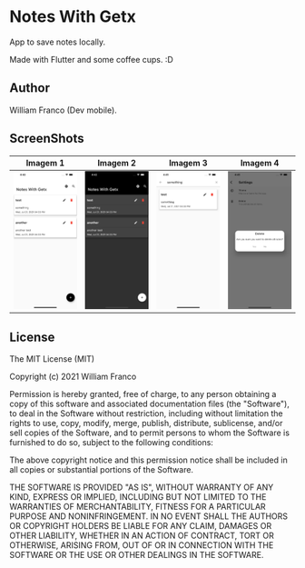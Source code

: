 # Notes With Getx

App to save notes locally.

Made with Flutter and some coffee cups. :D

## Author

William Franco (Dev mobile).

## ScreenShots

| Imagem 1 | Imagem 2 | Imagem 3 | Imagem 4 |
|----------|----------|----------|----------|
| ![example](screenshots/screen_1.png) | ![example](screenshots/screen_2.png) | ![example](screenshots/screen_3.png) | ![example](screenshots/screen_4.png) |

## License

The MIT License (MIT)

Copyright (c) 2021 William Franco

Permission is hereby granted, free of charge, to any person obtaining a copy of this software and associated documentation files (the "Software"), to deal in the Software without restriction, including without limitation the rights to use, copy, modify, merge, publish, distribute, sublicense, and/or sell copies of the Software, and to permit persons to whom the Software is furnished to do so, subject to the following conditions:

The above copyright notice and this permission notice shall be included in all copies or substantial portions of the Software.

THE SOFTWARE IS PROVIDED "AS IS", WITHOUT WARRANTY OF ANY KIND, EXPRESS OR IMPLIED, INCLUDING BUT NOT LIMITED TO THE WARRANTIES OF MERCHANTABILITY, FITNESS FOR A PARTICULAR PURPOSE AND NONINFRINGEMENT. IN NO EVENT SHALL THE AUTHORS OR COPYRIGHT HOLDERS BE LIABLE FOR ANY CLAIM, DAMAGES OR OTHER LIABILITY, WHETHER IN AN ACTION OF CONTRACT, TORT OR OTHERWISE, ARISING FROM, OUT OF OR IN CONNECTION WITH THE SOFTWARE OR THE USE OR OTHER DEALINGS IN THE SOFTWARE.
